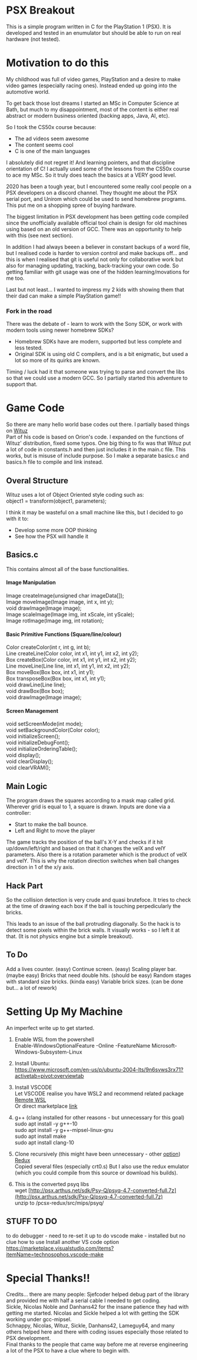# PSX Breakout

This is a simple program written in C for the PlayStation 1 (PSX). It is developed and tested in an enumulator but should be able to run on real hardware (not tested).


# Motivation to do this 

My childhood was full of video games, PlayStation and a desire to make video games (especially racing ones). Instead ended up going into the automotive world.

To get back those lost dreams I started an MSc in Computer Science at Bath, but much to my disappointment, most of the content is either real abstract or modern business oriented (backing apps, Java, AI, etc).

So I took the CS50x course because:

- The ad videos seem awesome
- The content seems cool
- C is one of the main languages

I absolutely did not regret it! And learning pointers, and that discipline orientation of C! I actually used some of the lessons from the CS50x course to ace my MSc. So it truly does teach the basics at a VERY good level.

2020 has been a tough year, but I encountered some really cool people on a PSX developers on a discord channel. They thought me about the PSX serial port, and Unirom which could be used to send homebrew programs.
This put me on a shopping spree of buying hardware.

The biggest limitation in PSX development has been getting code compiled since the unofficially available official tool chain is design for old machines using based on an old version of GCC. There was an opportunity to help with this (see next section).

In addition I had always beeen a believer in constant backups of a word file, but I realised code is harder to version control and make backups off... and this is when I realised that git is useful not only for collaborative work but also for managing updating, tracking, back-tracking your own code.
So getting familiar with git usage was one of the hidden learning/movations for me too.

Last but not least... I wanted to impress my 2 kids with showing them that their dad can make a simple PlayStation game!!

### Fork in the road
There was the debate of - learn to work with the Sony SDK, or work with modern tools using newer homebrew SDKs?  
- Homebrew SDKs have are modern, supported but less complete and less tested.
- Original SDK is using old C compilers, and is a bit enigmatic, but used a lot so more of its quirks are known.

Timing / luck had it that someone was trying to parse and convert the libs so that we could use a modern GCC. So I partially started this adventure to support that.


# Game Code
So there are many hello world base codes out there. I partially based things on [Wituz](https://github.com/Wituz/wituz-youtube/blob/master/ps1-game-tutorial/PART%205%20-%20Drawing%20sprites/project/imagekit/images.h)  
Part of his code is based on Orion's code.
I expanded on the functions of Wituz' distribution, fixed some typos.
One big thing to fix was that Wituz put a lot of code in constants.h and then just includes it in the main.c file.
This works, but is misuse of include purpose.
So I make a separate basics.c and basics.h file to compile and link instead.  

## Overal Structure

Wituz uses a lot of Object Oriented style coding such as:  
object1 = transform(object1, parameters);  

I think it may be wasteful on a small machine like this, but I decided to go with it to:
- Develop some more OOP thinking
- See how the PSX will handle it



## Basics.c
This contains almost all of the base functionalities.
#### Image Manipulation
Image createImage(unsigned char imageData[]);  
Image moveImage(Image image, int x, int y);  
void drawImage(Image image);  
Image scaleImage(Image img, int xScale, int yScale);  
Image rotImage(Image img, int rotation);  

#### Basic Primitive Functions (Square/line/colour)
Color createColor(int r, int g, int b);  
Line createLine(Color color, int x1, int y1, int x2, int y2);  
Box createBox(Color color, int x1, int y1, int x2, int y2);  
Line moveLine(Line line, int x1, int y1, int x2, int y2);  
Box moveBox(Box box, int x1, int y1);  
Box transposeBox(Box box, int x1, int y1);  
void drawLine(Line line);  
void drawBox(Box box);  
void drawImage(Image image);  

#### Screen Management
void setScreenMode(int mode);  
void setBackgroundColor(Color color);  
void initializeScreen();  
void initializeDebugFont();  
void initializeOrderingTable();  
void display();  
void clearDisplay();  
void clearVRAM();  


## Main Logic
The program draws the squares according to a mask map called grid. Wherever grid is equal to 1, a square is drawn.
Inputs are done via a controller:  
- Start to make the ball bounce.  
- Left and Right to move the player  

The game tracks the position of the ball's X-Y and checks if it hit up/down/left/right and based on that it changes the velX and velY parameters. Also there is a rotation parameter which is the product of velX and velY.
This is why the rotation direction switches when ball changes direction in 1 of the x/y axis.

## Hack Part
So the collision detection is very crude and quasi brutefoce. 
It tries to check at the time of drawing each box if the ball is touching perpedicularly the bricks.  

This leads to an issue of the ball protruding diagonally. So the hack is to detect some pixels within the brick walls.
It visually works - so I left it at that. (It is not physics engine but a simple breakout).

## To Do
Add a lives counter. (easy)
Continue screen. (easy)
Scaling player bar. (maybe easy)
Bricks that need double hits. (should be easy)
Random stages with standard size bricks. (kinda easy)
Variable brick sizes. (can be done but... a lot of rework)

# Setting Up My Machine
An imperfect write up to get started.

1) Enable WSL from the powershell  
Enable-WindowsOptionalFeature -Online -FeatureName Microsoft-Windows-Subsystem-Linux

2) Install Ubuntu:  
https://www.microsoft.com/en-us/p/ubuntu-2004-lts/9n6svws3rx71?activetab=pivot:overviewtab

3) Install VSCODE  
Let VSCODE realise you have WSL2 and recommend related package [Remote WSL](https://code.visualstudio.com/blogs/2019/09/03/wsl2 )  
Or direct marketplace [link](https://marketplace.visualstudio.com/items?itemName=ms-vscode-remote.remote-wsl)

4) g++ (clang installed for other reasons - but unnecessary for this goal)  
sudo apt install -y g++-10  
sudo apt install -y g++-mipsel-linux-gnu  
sudo apt install make  
sudo apt install clang-10

5) Clone recursively (this might have been unnecessary - other [option](https://github.com/JonathanDotCel/helloworld_and_flappycredits))  
[Redux](https://github.com/grumpycoders/pcsx-redux)  
Copied several files (especially crt0.s)
But I also use the redux emulator (which you could compile from this source or download his builds).

6) This is the converted psyq libs  
wget [http://psx.arthus.net/sdk/Psy-Q/psyq-4.7-converted-full.7z](http://psx.arthus.net/sdk/Psy-Q/psyq-4.7-converted-full.7z)  
unzip to /pcsx-redux/src/mips/psyq/


## STUFF TO DO ##
to do debugger - need to re-set it up
to do vscode make - installed but no clue how to use
Install another VS code option
https://marketplace.visualstudio.com/items?itemName=technosophos.vscode-make


# Special Thanks!! #
Credits... there are many people:
Sjefcoder helped debug part of the library and provided me with half a serial cable I needed to get coding.  
Sickle, Nicolas Noble and Danhans42 for the insane patience they had with getting me started.
Nicolas and Sickle helped a lot with getting the SDK working under gcc-mipsel.  
Schnappy, Nicolas, Wituz, Sickle, Danhans42, Lameguy64, and many others helped here and there with coding issues especially those related to PSX development.  
Final thanks to the people that came way before me at reverse engineering a lot of the PSX to have a clue where to begin with.  